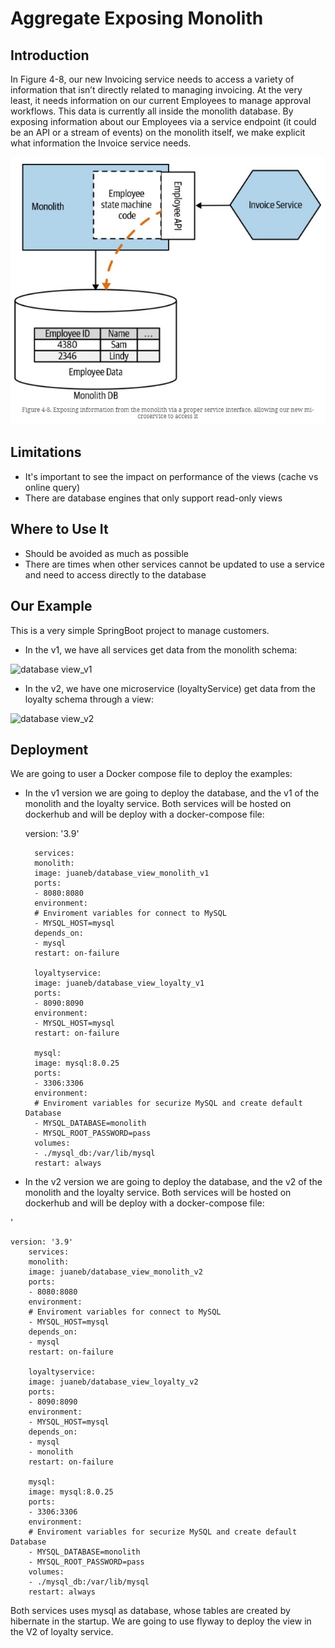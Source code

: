 # Aggregate Exposing Monolith

## Introduction
In Figure 4-8, our new Invoicing service needs to access a variety of information that isn’t directly related to managing invoicing. At the very least, it needs information on our current Employees to manage approval workflows. This data is currently all inside the monolith database. By exposing information about our Employees via a service endpoint (it could be an API or a stream of events) on the monolith itself, we make explicit what information the Invoice service needs.


![database view](images/AggregateExposingMonolith.jpg)

## Limitations 

- It's important to see the impact on performance of the views (cache vs online query)
- There are database engines that only support read-only views

## Where to Use It

- Should be avoided as much as possible
- There are times when other services cannot be updated to use a service and need to access directly to the database

## Our Example

This is a very simple SpringBoot project to manage customers. 

- In the v1, we have all services get data from the monolith schema:

![database view_v1](images/databaseViewV1.PNG)

- In the v2, we have one microservice (loyaltyService) get data from the loyalty schema through a view:

![database view_v2](images/databaseViewV2.PNG)


## Deployment

We are going to user a Docker compose file to deploy the examples: 

- In the v1 version we are going to deploy the database, and the v1 of the monolith and the loyalty service. Both services  will be hosted on dockerhub and will be deploy with a docker-compose file:


     version: '3.9'

        services:
        monolith:
        image: juaneb/database_view_monolith_v1
        ports:
        - 8080:8080
        environment:
        # Enviroment variables for connect to MySQL
        - MYSQL_HOST=mysql
        depends_on:
        - mysql
        restart: on-failure
    
        loyaltyservice:
        image: juaneb/database_view_loyalty_v1
        ports:
        - 8090:8090
        environment:
        - MYSQL_HOST=mysql
        restart: on-failure
    
        mysql:
        image: mysql:8.0.25
        ports:
        - 3306:3306
        environment:
        # Enviroment variables for securize MySQL and create default Database
        - MYSQL_DATABASE=monolith
        - MYSQL_ROOT_PASSWORD=pass
        volumes:  
        - ./mysql_db:/var/lib/mysql
        restart: always



- In the v2 version we are going to deploy the database, and the v2 of the monolith and the loyalty service. Both services  will be hosted on dockerhub and will be deploy with a docker-compose file:

'

    version: '3.9'
        services:
        monolith:
        image: juaneb/database_view_monolith_v2
        ports:
        - 8080:8080
        environment:
        # Enviroment variables for connect to MySQL
        - MYSQL_HOST=mysql
        depends_on:
        - mysql
        restart: on-failure
        
        loyaltyservice:
        image: juaneb/database_view_loyalty_v2
        ports:
        - 8090:8090
        environment:
        - MYSQL_HOST=mysql
        depends_on:
        - mysql
        - monolith
        restart: on-failure
        
        mysql:
        image: mysql:8.0.25
        ports:
        - 3306:3306
        environment:
        # Enviroment variables for securize MySQL and create default Database
        - MYSQL_DATABASE=monolith
        - MYSQL_ROOT_PASSWORD=pass
        volumes:
        - ./mysql_db:/var/lib/mysql
        restart: always



Both services uses mysql as database, whose tables are created by hibernate in the startup. We are going to use flyway to deploy the view in the V2 of loyalty service.




